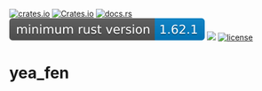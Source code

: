  [![crates.io](https://img.shields.io/crates/v/yea_fen.svg?label=latest%20version)](https://crates.io/crates/yea_fen) [![Crates.io](https://img.shields.io/crates/d/yea_fen?label=crates.io%20downloads)](https://crates.io/crates/yea_fen) [![docs.rs](https://img.shields.io/docsrs/yea_fen?logo=Docs.rs)](https://docs.rs/yea_fen/latest/yea_fen) ![msrv](.././resources/yea_fen_msrv.svg) [![](https://tokei.rs/b1/github/mendelsshop/yea_fen?category=lines)](https://github.com/mendelsshop/yea_fen) [![license](https://img.shields.io/github/license/mendelsshop/yea_fen)](https://github.com/mendelsshop/yea_fen/blob/main/LICENSE)

# yea_fen
